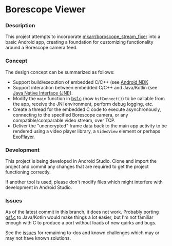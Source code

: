 
# Borescope Viewer

### Description

This project attempts to incorporate [mkarr/boroscope_stream_fixer](https://github.com/mkarr/boroscope_stream_fixer) into a basic Android app, creating a foundation for customizing functionality around a Borescope camera feed.

### Concept

The design concept can be summarized as follows:

- Support build/execution of embedded C/C++ (see [Android NDK](https://developer.android.com/ndk/guides/concepts)
- Support interaction between embedded C/C++ and Java/Kotlin (see [Java Native Interface (JNI)](https://developer.android.com/training/articles/perf-jni)).
- Modify the `main` function in [bsf.c](https://github.com/mkarr/boroscope_stream_fixer/blob/master/bsf.c) (now `bsfConnect()`) to be callable from the app, receive the JNI environment, perform debug logging, etc.
- Create a thread for the embedded C code to execute asynchronously, connecting to the specified Borescope camera, or any compatible/comparable video stream, over TCP.
- Deliver the "unencrypted" frame data back to the main app activity to be rendered using a video player library, a `VideoView` element or perhaps [ExoPlayer](https://github.com/google/ExoPlayer).

### Development

This project is being developed in Android Studio. Clone and import the project and commit any changes that are required to get the project functioning correctly.

If another tool is used, please don't modify files which might interfere with development in Android Studio.

### Issues

As of the latest commit in this branch, it does not work. Probably porting [gsf.c](https://github.com/mkarr/boroscope_stream_fixer/blob/master/bsf.c) to Java/Kotlin would make things a lot easier, but I'm not familiar enough with C to produce a port without loads of new quirks and bugs.

See the [issues](https://github.com/gazj/borescope-viewer-for-android/issues) for remaining to-dos and known challenges which may or may not have known solutions.


